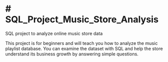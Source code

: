 <h1># SQL_Project_Music_Store_Analysis</h1>
<div>SQL project to analyze online music store data</div>

<p>This project is for beginners and will teach you how to analyze the music playlist database. You can examine the dataset with SQL and help the store understand its business growth by answering simple questions.</p>
